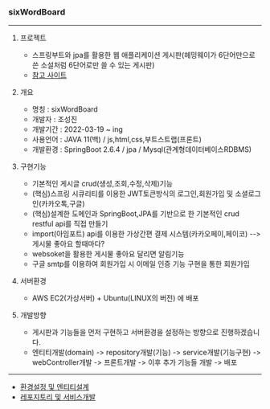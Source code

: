 ### sixWordBoard
---

1. 프로젝트
    + 스프링부트와 jpa를 활용한 웹 애플리케이션 게시판(헤밍웨이가 6단어만으로 쓴 소설처럼 6단어로만 쓸 수 있는 게시판)
    + [참고 사이트](http://www.sixwordswriter.cf/)

2. 개요
   + 명칭 : sixWordBoard
   + 개발자 : 조성진
   + 개발기간 : 2022-03-19 ~ ing
   + 사용언어 : JAVA 11(백) / js,html,css,부트스트랩(프론트)
   + 개발환경 : SpringBoot 2.6.4 / jpa / Mysql(관계형데이터베이스RDBMS)

3. 구현기능
   + 기본적인 게시글 crud(생성,조회,수정,삭제)기능
   + (핵심)스프링 시큐리티를 이용한 JWT토큰방식의 로그인,회원가입 및 소셜로그인(카카오톡,구글)
   + (핵심)설계한 도메인과 SpringBoot,JPA를 기반으로 한 기본적인 crud restful api를 직접 만들기
   + import(아임포트) api를 이용한 가상간편 결제 시스템(카카오페이,페이코) --> 게시물 좋아요 할때마다?
   + websoket을 활용한 게시물 좋아요 달리면 알림기능
   + 구글 smtp를 이용하여 회원가입 시 이메일 인증 기능 구현을 통한 회원가입 
 
4. 서버환경
   + AWS EC2(가상서버) + Ubuntu(LINUX의 버전) 에 배포


5. 개발방향
   + 게시판과 기능들을 먼저 구현하고 서버환경을 설정하는 방향으로 진행하겠습니다.
   + 엔티티개발(domain) -> repository개발(기능) -> service개발(기능구현) -> webController개발 -> 프론트개발 -> 이후 추가 기능들 개발 -> 배포

----------
* [환경설정 및 엔티티설계](https://github.com/Jorados/sixWordsBoard/blob/main/record/fisrt.md)
* [레포지토리 및 서비스개발](https://github.com/Jorados/sixWordsBoard/blob/main/record/repository_service.md)
